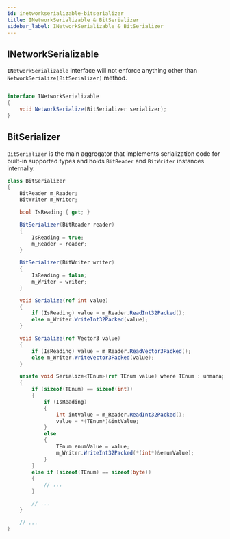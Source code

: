 ```yaml
---
id: inetworkserializable-bitserializer
title: INetworkSerializable & BitSerializer
sidebar_label: INetworkSerializable & BitSerializer
---
```


## INetworkSerializable

`INetworkSerializable` interface will not enforce anything other than `NetworkSerialize(BitSerializer)` method.

```csharp

interface INetworkSerializable
{
    void NetworkSerialize(BitSerializer serializer);
}

```
## BitSerializer

`BitSerializer` is the main aggregator that implements serialization code for built-in supported types and holds `BitReader` and `BitWriter` instances internally.

```csharp
class BitSerializer
{
    BitReader m_Reader;
    BitWriter m_Writer;

    bool IsReading { get; }

    BitSerializer(BitReader reader)
    {
        IsReading = true;
        m_Reader = reader;
    }

    BitSerializer(BitWriter writer)
    {
        IsReading = false;
        m_Writer = writer;
    }

    void Serialize(ref int value)
    {
        if (IsReading) value = m_Reader.ReadInt32Packed();
        else m_Writer.WriteInt32Packed(value);
    }

    void Serialize(ref Vector3 value)
    {
        if (IsReading) value = m_Reader.ReadVector3Packed();
        else m_Writer.WriteVector3Packed(value);
    }

    unsafe void Serialize<TEnum>(ref TEnum value) where TEnum : unmanaged, Enum
    {
        if (sizeof(TEnum) == sizeof(int))
        {
            if (IsReading)
            {
                int intValue = m_Reader.ReadInt32Packed();
                value = *(TEnum*)&intValue;
            }
            else
            {
                TEnum enumValue = value;
                m_Writer.WriteInt32Packed(*(int*)&enumValue);
            }
        }
        else if (sizeof(TEnum) == sizeof(byte))
        {
            // ...
        }

        // ...
    }

    // ...
}

```
